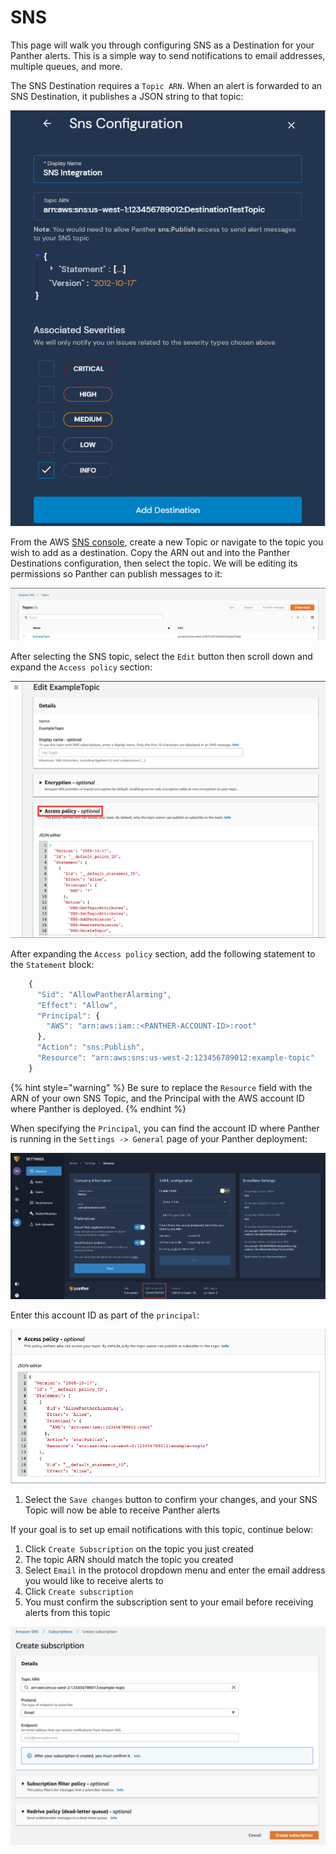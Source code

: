 # SNS

This page will walk you through configuring SNS as a Destination for your Panther alerts. This is a simple way to send notifications to email addresses, multiple queues, and more.

The SNS Destination requires a `Topic ARN`. When an alert is forwarded to an SNS Destination, it publishes a JSON string to that topic:

![](../.gitbook/assets/sns-panther%20%287%29%20%287%29%20%287%29%20%288%29.png)

From the AWS [SNS console](https://us-west-2.console.aws.amazon.com/sns/v3/home#/topics), create a new Topic or navigate to the topic you wish to add as a destination. Copy the ARN out and into the Panther Destinations configuration, then select the topic. We will be editing its permissions so Panther can publish messages to it:

![](../.gitbook/assets/sns1%20%287%29%20%281%29%20%285%29.png)

After selecting the SNS topic, select the `Edit` button then scroll down and expand the `Access policy` section:

![](../.gitbook/assets/sns2%20%288%29%20%281%29%20%283%29.png)

After expanding the `Access policy` section, add the following statement to the `Statement` block:

```javascript
    {
      "Sid": "AllowPantherAlarming",
      "Effect": "Allow",
      "Principal": {
        "AWS": "arn:aws:iam::<PANTHER-ACCOUNT-ID>:root"
      },
      "Action": "sns:Publish",
      "Resource": "arn:aws:sns:us-west-2:123456789012:example-topic"
    }
```

{% hint style="warning" %}
Be sure to replace the `Resource` field with the ARN of your own SNS Topic, and the Principal with the AWS account ID where Panther is deployed.
{% endhint %}

When specifying the `Principal`, you can find the account ID where Panther is running in the `Settings -> General` page of your Panther deployment:

![](../.gitbook/assets/sqs3%20%289%29%20%284%29%20%289%29.png)

Enter this account ID as part of the `principal`:

![](../.gitbook/assets/sns3%20%289%29.png)

1. Select the `Save changes` button to confirm your changes, and your SNS Topic will now be able to receive Panther alerts

If your goal is to set up email notifications with this topic, continue below:

1. Click `Create Subscription` on the topic you just created
2. The topic ARN should match the topic you created
3. Select `Email` in the protocol dropdown menu and enter the email address you would like to receive alerts to
4. Click `Create subscription`
5. You must confirm the subscription sent to your email before receiving alerts from this topic

![](../.gitbook/assets/image%20%2812%29.png)

